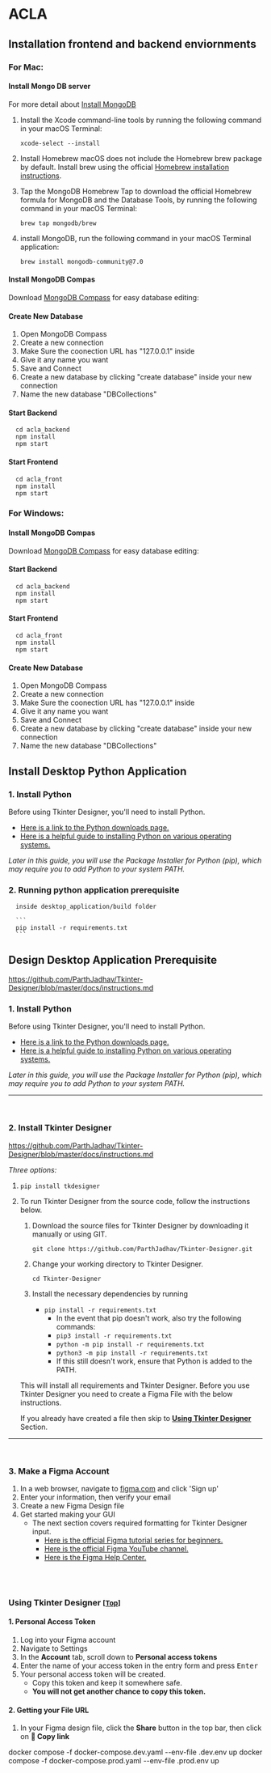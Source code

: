 # ACLA


## Installation frontend and backend enviornments


### For Mac:


#### Install Mongo DB server
For more detail about [Install MongoDB]

[Install MongoDB]: https://www.mongodb.com/docs/v7.0/tutorial/install-mongodb-on-os-x/ 

1. Install the Xcode command-line tools by running the following command in your macOS Terminal:
      ```
      xcode-select --install
      ```

2. Install Homebrew
    macOS does not include the Homebrew brew package by default.
    Install brew using the official [Homebrew installation instructions]. 

[Homebrew installation instructions]: https://brew.sh/#install

3. Tap the MongoDB Homebrew Tap to download the official Homebrew formula for MongoDB and the Database Tools, by running the following command in your macOS Terminal:
   ```
   brew tap mongodb/brew
   ```
    
4. install MongoDB, run the following command in your macOS Terminal application:
   ```
   brew install mongodb-community@7.0
   ```
   
#### Install MongoDB Compas
Download [MongoDB Compass] for easy database editing:

[MongoDB Compass]: https://www.mongodb.com/products/tools/compass

#### Create New Database
1. Open MongoDB Compass
2. Create a new connection
3. Make Sure the coonection URL has "127.0.0.1" inside
4. Give it any name you want
5. Save and Connect
6. Create a new database by clicking "create database" inside your new connection
7. Name the new database "DBCollections"
   
#### Start Backend
      cd acla_backend
      npm install
      npm start
      
#### Start Frontend
      cd acla_front
      npm install
      npm start


### For Windows:

#### Install MongoDB Compas
Download [MongoDB Compass] for easy database editing:

[MongoDB Compass]: https://www.mongodb.com/products/tools/compass

#### Start Backend
      cd acla_backend
      npm install
      npm start
      
#### Start Frontend
      cd acla_front
      npm install
      npm start

#### Create New Database
1. Open MongoDB Compass
2. Create a new connection
3. Make Sure the coonection URL has "127.0.0.1" inside
4. Give it any name you want
5. Save and Connect
6. Create a new database by clicking "create database" inside your new connection
7. Name the new database "DBCollections"


## Install Desktop Python Application 
### 1. Install Python

Before using Tkinter Designer, you'll need to install Python.  
- [Here is a link to the Python downloads page.](https://www.python.org/downloads)  
- [Here is a helpful guide to installing Python on various operating systems.](https://wiki.python.org/moin/BeginnersGuide/Download)

*Later in this guide, you will use the Package Installer for Python (pip), which may require you to add Python to your system PATH.*

### 2. Running python application prerequisite
      inside desktop_application/build folder
      
      ```
      pip install -r requirements.txt
      ```


## Design Desktop Application Prerequisite
https://github.com/ParthJadhav/Tkinter-Designer/blob/master/docs/instructions.md
### 1. Install Python

Before using Tkinter Designer, you'll need to install Python.  
- [Here is a link to the Python downloads page.](https://www.python.org/downloads)  
- [Here is a helpful guide to installing Python on various operating systems.](https://wiki.python.org/moin/BeginnersGuide/Download)

*Later in this guide, you will use the Package Installer for Python (pip), which may require you to add Python to your system PATH.*

___
<br>

<a id="getting-started-2"></a>

### 2. Install Tkinter Designer

https://github.com/ParthJadhav/Tkinter-Designer/blob/master/docs/instructions.md

*Three options:*

1. `pip install tkdesigner`


2. To run Tkinter Designer from the source code, follow the instructions below.

   1. Download the source files for Tkinter Designer by downloading it manually or using GIT.

      ` git clone https://github.com/ParthJadhav/Tkinter-Designer.git `

   2. Change your working directory to Tkinter Designer.

      `cd Tkinter-Designer`

   3. Install the necessary dependencies by running

      - `pip install -r requirements.txt`
         - In the event that pip doesn't work, also try the following commands:
         - `pip3 install -r requirements.txt`
         - `python -m pip install -r requirements.txt`
         - `python3 -m pip install -r requirements.txt`
         - If this still doesn't work, ensure that Python is added to the PATH.

   This will install all requirements and Tkinter Designer. Before you use Tkinter Designer you need to create a Figma File with the below instructions.

   If you already have created a file then skip to [**Using Tkinter Designer**](#Using-Tkinter-Designer) Section.

___
<br>

<a id="getting-started-3"></a>

### 3. Make a Figma Account

1. In a web browser, navigate to [figma.com](https://www.figma.com/) and click 'Sign up'
2. Enter your information, then verify your email
3. Create a new Figma Design file
4. Get started making your GUI
   - The next section covers required formatting for Tkinter Designer input.
     - [Here is the official Figma tutorial series for beginners.](https://www.youtube.com/watch?v=Cx2dkpBxst8&list=PLXDU_eVOJTx7QHLShNqIXL1Cgbxj7HlN4)
     - [Here is the official Figma YouTube channel.](https://www.youtube.com/c/Figmadesign/featured)
     - [Here is the Figma Help Center.](https://help.figma.com/hc/en-us)

<br><br>

<a id="formatting-1"></a>

### Using Tkinter Designer <small>[[Top](#table-of-contents)]</small>

<a id="using-1"></a>

#### 1. Personal Access Token

1. Log into your Figma account
2. Navigate to Settings
3. In the **Account** tab, scroll down to **Personal access tokens**
4. Enter the name of your access token in the entry form and press <kbd>Enter</kbd>
5. Your personal access token will be created.
   - Copy this token and keep it somewhere safe.
   - **You will not get another chance to copy this token.**

<a id="using-2"></a>

#### 2. Getting your File URL

1. In your Figma design file, click the **Share** button in the top bar, then click on **&#x1f517; Copy link**

<a id="using-cli"></a>





docker compose -f docker-compose.dev.yaml --env-file .dev.env up
docker compose -f docker-compose.prod.yaml --env-file .prod.env up
